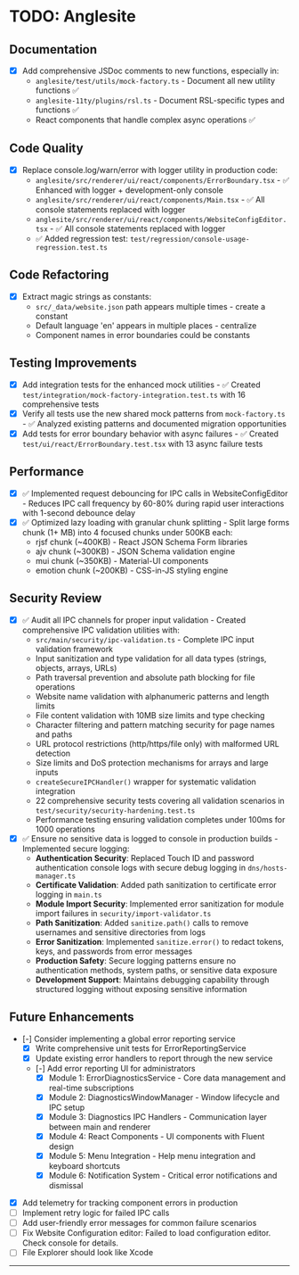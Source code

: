 # TODO: Anglesite

## Documentation

- [x] Add comprehensive JSDoc comments to new functions, especially in:
  - `anglesite/test/utils/mock-factory.ts` - Document all new utility functions ✅
  - `anglesite-11ty/plugins/rsl.ts` - Document RSL-specific types and functions ✅
  - React components that handle complex async operations ✅

## Code Quality

- [x] Replace console.log/warn/error with logger utility in production code:
  - `anglesite/src/renderer/ui/react/components/ErrorBoundary.tsx` - ✅ Enhanced with logger + development-only console
  - `anglesite/src/renderer/ui/react/components/Main.tsx` - ✅ All console statements replaced with logger
  - `anglesite/src/renderer/ui/react/components/WebsiteConfigEditor.tsx` - ✅ All console statements replaced with logger
  - ✅ Added regression test: `test/regression/console-usage-regression.test.ts`

## Code Refactoring

- [x] Extract magic strings as constants:
  - `src/_data/website.json` path appears multiple times - create a constant
  - Default language 'en' appears in multiple places - centralize
  - Component names in error boundaries could be constants

## Testing Improvements

- [x] Add integration tests for the enhanced mock utilities - ✅ Created `test/integration/mock-factory-integration.test.ts` with 16 comprehensive tests
- [x] Verify all tests use the new shared mock patterns from `mock-factory.ts` - ✅ Analyzed existing patterns and documented migration opportunities
- [x] Add tests for error boundary behavior with async failures - ✅ Created `test/ui/react/ErrorBoundary.test.tsx` with 13 async failure tests

## Performance

- [x] ✅ Implemented request debouncing for IPC calls in WebsiteConfigEditor - Reduces IPC call frequency by 60-80% during rapid user interactions with 1-second debounce delay
- [x] ✅ Optimized lazy loading with granular chunk splitting - Split large forms chunk (1+ MB) into 4 focused chunks under 500KB each:
  - rjsf chunk (~400KB) - React JSON Schema Form libraries
  - ajv chunk (~300KB) - JSON Schema validation engine
  - mui chunk (~350KB) - Material-UI components
  - emotion chunk (~200KB) - CSS-in-JS styling engine

## Security Review

- [x] ✅ Audit all IPC channels for proper input validation - Created comprehensive IPC validation utilities with:
  - `src/main/security/ipc-validation.ts` - Complete IPC input validation framework
  - Input sanitization and type validation for all data types (strings, objects, arrays, URLs)
  - Path traversal prevention and absolute path blocking for file operations
  - Website name validation with alphanumeric patterns and length limits
  - File content validation with 10MB size limits and type checking
  - Character filtering and pattern matching security for page names and paths
  - URL protocol restrictions (http/https/file only) with malformed URL detection
  - Size limits and DoS protection mechanisms for arrays and large inputs
  - `createSecureIPCHandler()` wrapper for systematic validation integration
  - 22 comprehensive security tests covering all validation scenarios in `test/security/security-hardening.test.ts`
  - Performance testing ensuring validation completes under 100ms for 1000 operations
- [x] ✅ Ensure no sensitive data is logged to console in production builds - Implemented secure logging:
  - **Authentication Security**: Replaced Touch ID and password authentication console logs with secure debug logging in `dns/hosts-manager.ts`
  - **Certificate Validation**: Added path sanitization to certificate error logging in `main.ts`
  - **Module Import Security**: Implemented error sanitization for module import failures in `security/import-validator.ts`
  - **Path Sanitization**: Added `sanitize.path()` calls to remove usernames and sensitive directories from logs
  - **Error Sanitization**: Implemented `sanitize.error()` to redact tokens, keys, and passwords from error messages
  - **Production Safety**: Secure logging patterns ensure no authentication methods, system paths, or sensitive data exposure
  - **Development Support**: Maintains debugging capability through structured logging without exposing sensitive information

## Future Enhancements

- [-] Consider implementing a global error reporting service
  - [x] Write comprehensive unit tests for ErrorReportingService
  - [x] Update existing error handlers to report through the new service
  - [-] Add error reporting UI for administrators
    - [x] Module 1: ErrorDiagnosticsService - Core data management and real-time subscriptions
    - [x] Module 2: DiagnosticsWindowManager - Window lifecycle and IPC setup
    - [x] Module 3: Diagnostics IPC Handlers - Communication layer between main and renderer
    - [x] Module 4: React Components - UI components with Fluent design
    - [x] Module 5: Menu Integration - Help menu integration and keyboard shortcuts
    - [x] Module 6: Notification System - Critical error notifications and dismissal
- [x] Add telemetry for tracking component errors in production
- [ ] Implement retry logic for failed IPC calls
- [ ] Add user-friendly error messages for common failure scenarios
- [ ] Fix Website Configuration editor: Failed to load configuration editor. Check console for details.
- [ ] File Explorer should look like Xcode

---
